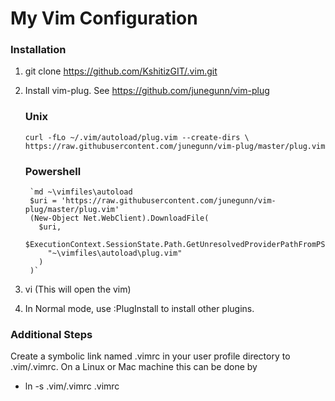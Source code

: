# My Vim Configuration

### Installation

1. git clone https://github.com/KshitizGIT/.vim.git
2. Install vim-plug. See https://github.com/junegunn/vim-plug 

    ### Unix

    `curl -fLo ~/.vim/autoload/plug.vim --create-dirs \
    https://raw.githubusercontent.com/junegunn/vim-plug/master/plug.vim`

    ### Powershell
        `md ~\vimfiles\autoload
        $uri = 'https://raw.githubusercontent.com/junegunn/vim-plug/master/plug.vim'
        (New-Object Net.WebClient).DownloadFile(
          $uri,
          $ExecutionContext.SessionState.Path.GetUnresolvedProviderPathFromPSPath(
            "~\vimfiles\autoload\plug.vim"
          )
        )`
        
3. vi (This will open the vim)
4. In Normal mode, use :PlugInstall to install other plugins.


### Additional Steps

  Create a symbolic link named .vimrc in your user profile directory to .vim/.vimrc. On a Linux or Mac machine this can be done by
  
  * ln -s .vim/.vimrc .vimrc
  
  
  
